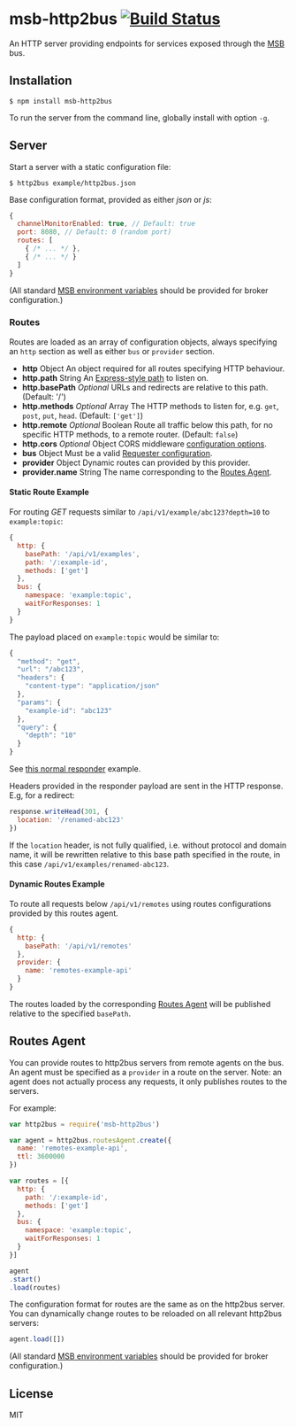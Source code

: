 # msb-http2bus [![Build Status](https://travis-ci.org/tcdl/msb-http2bus.svg)](https://travis-ci.org/tcdl/msb-http2bus)
An HTTP server providing endpoints for services exposed through the [MSB](https://github.com/tcdl/msb) bus.

## Installation

```
$ npm install msb-http2bus
```

To run the server from the command line, globally install with option `-g`.

## Server

Start a server with a static configuration file:

```
$ http2bus example/http2bus.json
```

Base configuration format, provided as either _json_ or _js_:

```js
{
  channelMonitorEnabled: true, // Default: true
  port: 8080, // Default: 0 (random port)
  routes: [
    { /* ... */ },
    { /* ... */ }
  ]
}
```

(All standard [MSB environment variables](https://github.com/tcdl/msb#environment-variables) should be provided for broker configuration.)

### Routes

Routes are loaded as an array of configuration objects, always specifying an `http` section as well as either `bus` or `provider` section.

- **http** Object An object required for all routes specifying HTTP behaviour.
- **http.path** String An [Express-style path](https://github.com/pillarjs/path-to-regexp#usage) to listen on.
- **http.basePath** _Optional_ URLs and redirects are relative to this path. (Default: '/')
- **http.methods** _Optional_ Array The HTTP methods to listen for, e.g. `get`, `post`, `put`, `head`. (Default: `['get']`)
- **http.remote** _Optional_ Boolean Route all traffic below this path, for no specific HTTP methods, to a remote router.  (Default: `false`)
- **http.cors** _Optional_ Object CORS middleware [configuration options](https://github.com/expressjs/cors#configuration-options).
- **bus** Object Must be a valid [Requester configuration](https://github.com/tcdl/msb#class-msbrequester).
- **provider** Object Dynamic routes can provided by this provider.
- **provider.name** String The name corresponding to the [Routes Agent](#routes-provider-agent).

#### Static Route Example

For routing _GET_ requests similar to `/api/v1/example/abc123?depth=10` to `example:topic`:

```js
{
  http: {
    basePath: '/api/v1/examples',
    path: '/:example-id',
    methods: ['get']
  },
  bus: {
    namespace: 'example:topic',
    waitForResponses: 1
  }
}
```

The payload placed on `example:topic` would be similar to:

```js
{
  "method": "get",
  "url": "/abc123",
  "headers": {
    "content-type": "application/json"
  },
  "params": {
    "example-id": "abc123"
  },
  "query": {
    "depth": "10"
  }
}
```

See [this normal responder](https://github.com/tcdl/msb#1-1-1) example.

Headers provided in the responder payload are sent in the HTTP response. E.g, for a redirect:

```js
response.writeHead(301, {
  location: '/renamed-abc123'
})
```

If the `location` header, is not fully qualified, i.e. without protocol and domain name, it will be rewritten relative to this base path specified in the route, in this case `/api/v1/examples/renamed-abc123`.

#### Dynamic Routes Example

To route all requests below `/api/v1/remotes` using routes configurations provided by this routes agent.

```js
{
  http: {
    basePath: '/api/v1/remotes'
  },
  provider: {
    name: 'remotes-example-api'
  }
}
```

The routes loaded by the corresponding [Routes Agent](#routes-provider-agent) will be published relative to the specified `basePath`.

## Routes Agent

You can provide routes to http2bus servers from remote agents on the bus. An agent must be specified as a `provider` in a route on the server. Note: an agent does not actually process any requests, it only publishes routes to the servers.


For example:

```js
var http2bus = require('msb-http2bus')

var agent = http2bus.routesAgent.create({
  name: 'remotes-example-api',
  ttl: 3600000
})

var routes = [{
  http: {
    path: '/:example-id',
    methods: ['get']
  },
  bus: {
    namespace: 'example:topic',
    waitForResponses: 1
  }
}]

agent
.start()
.load(routes)
```

The configuration format for routes are the same as on the http2bus server. You can dynamically change routes to be reloaded on all relevant http2bus servers:

```js
agent.load([])
```

(All standard [MSB environment variables](https://github.com/tcdl/msb#environment-variables) should be provided for broker configuration.)

## License

MIT
